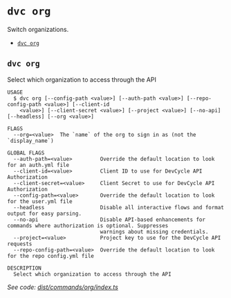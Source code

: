 `dvc org`
=========

Switch organizations.

* [`dvc org`](#dvc-org)

## `dvc org`

Select which organization to access through the API

```
USAGE
  $ dvc org [--config-path <value>] [--auth-path <value>] [--repo-config-path <value>] [--client-id
    <value>] [--client-secret <value>] [--project <value>] [--no-api] [--headless] [--org <value>]

FLAGS
  --org=<value>  The `name` of the org to sign in as (not the `display_name`)

GLOBAL FLAGS
  --auth-path=<value>         Override the default location to look for an auth.yml file
  --client-id=<value>         Client ID to use for DevCycle API Authorization
  --client-secret=<value>     Client Secret to use for DevCycle API Authorization
  --config-path=<value>       Override the default location to look for the user.yml file
  --headless                  Disable all interactive flows and format output for easy parsing.
  --no-api                    Disable API-based enhancements for commands where authorization is optional. Suppresses
                              warnings about missing credentials.
  --project=<value>           Project key to use for the DevCycle API requests
  --repo-config-path=<value>  Override the default location to look for the repo config.yml file

DESCRIPTION
  Select which organization to access through the API
```

_See code: [dist/commands/org/index.ts](https://github.com/DevCycleHQ/cli/blob/v4.6.29/dist/commands/org/index.ts)_

